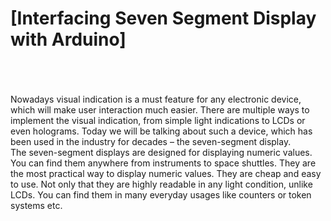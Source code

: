 # [Interfacing Seven Segment Display with Arduino]
<br>
<br>
<br>
Nowadays visual indication is a must feature for any electronic device, which will make user interaction much easier. There are multiple ways to implement the visual indication, from simple light indications to LCDs or even holograms. Today we will be talking about such a device, which has been used in the industry for decades – the seven-segment display.
<br>
The seven-segment displays are designed for displaying numeric values. You can find them anywhere from instruments to space shuttles. They are the most practical way to display numeric values. They are cheap and easy to use. Not only that they are highly readable in any light condition, unlike LCDs. You can find them in many everyday usages like counters or token systems etc.
<br>
<br>

